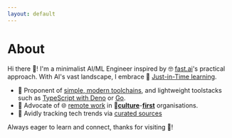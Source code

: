 ```yaml
---
layout: default
---
```


# About

Hi there 👋! I'm a minimalist AI/ML Engineer inspired by 🤓 [fast.ai](https://www.fast.ai/)'s practical approach.
With AI's vast landscape, I embrace 📖 [Just-in-Time learning](https://xcancel.com/radekosmulski/status/1828564396265926967).

- 🔭 Proponent of [simple, modern toolchains](https://ai-mindset.github.io/bring-it-back-to-basics/), and lightweight toolstacks such as [TypeScript with Deno](https://ai-mindset.github.io/deno/) or [Go](https://ai-mindset.github.io/go-pragmatic-modern-development/).
- 💼 Advocate of 🌐 [remote work](https://www.imf.org/en/Publications/fandd/issues/2024/09/working-from-home-is-powering-productivity-bloom) in 🌱[**culture**](https://rachel.fast.ai/posts/2015-07-27-not-pipeline/)-[**first**](https://xcancel.com/math_rachel/status/939968380202762240) organisations.
- 📖 Avidly tracking tech trends via [curated sources](https://ai-mindset.github.io/aihub/)

Always eager to learn and connect, thanks for visiting 🙏!
